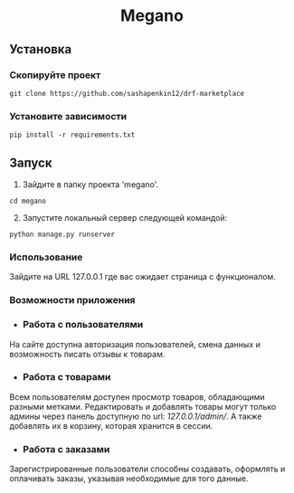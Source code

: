 ﻿<h1 align="center">Megano</h1>

## Установка

### Скопируйте проект

```
git clone https://github.com/sashapenkin12/drf-marketplace
```

### Установите зависимости

```
pip install -r requirements.txt
```
## Запуск
1. Зайдите в папку проекта 'megano'.
```
cd megano
```
2. Запустите локальный сервер следующей командой:
```
python manage.py runserver
```

### Использование

Зайдите на URL 127.0.0.1 где вас ожидает страница с функционалом.

### Возможности приложения
-  ### Работа с пользователями
На сайте доступна авторизация пользователей, смена данных и возможность писать отзывы к товарам.
- ### Работа с товарами
Всем пользователям доступен просмотр товаров, обладающими разными метками.
Редактировать и добавлять товары могут только админы через панель доступную по url: *127.0.0.1/admin/*.
А также добавлять их в корзину, которая хранится в сессии.
- ### Работа с заказами
Зарегистрированные пользователи способны создавать, оформлять и оплачивать заказы, указывая необходимые для того данные.





